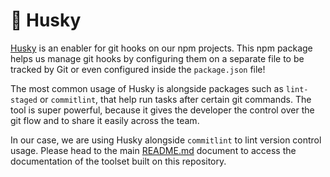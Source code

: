 # 🐶 Husky

[Husky](https://typicode.github.io/husky/#/) is an enabler for git hooks on our
npm projects.
This npm package helps us manage git hooks by configuring them on a separate
file to be tracked by Git or even configured inside the `package.json` file!

The most common usage of Husky is alongside packages such as `lint-staged` or
`commitlint`, that help run tasks after certain git commands.
The tool is super powerful, because it gives the developer the control over the
git flow and to share it easily across the team.

In our case, we are using Husky alongside `commitlint` to lint version control
usage. Please head to the main [README.md](../README.md) document to access the
documentation of the toolset built on this repository.
